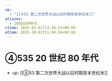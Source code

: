```yaml
---
up:
  - "[[④53 第二次世界大战以后时期至本世纪末]]"
aliases:
  - 20世纪80年代
ctime: 2025-03-01T13:28:52+08:00
mtime: 2025-10-01T11:40:36+08:00
---
```


# ④535 20 世纪 80 年代

- up: [[④53 第二次世界大战以后时期至本世纪末]]
